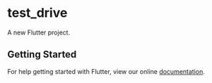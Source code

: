 # test_drive

A new Flutter project.

## Getting Started

For help getting started with Flutter, view our online
[documentation](https://flutter.io/).
